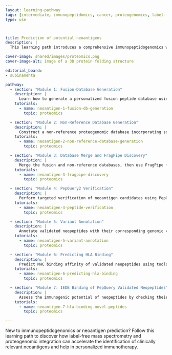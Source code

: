 ```yaml
---
layout: learning-pathway
tags: [intermediate, immunopeptidomics, cancer, proteogenomics, label-free]
type: use



title: Prediction of potential neoantigens
description: |
  This learning path introduces a comprehensive immunopeptidogenomics workflow for neoantigen discovery using label-free mass spectrometry data. The modules guide you through fusion and variant database generation, peptide identification with FragPipe, peptide validation using PepQuery2, and immunogenicity assessment through HLA binding predictions and IEDB screening.

cover-image: shared/images/proteomics.png
cover-image-alt: image of a 3D protein folding structure

editorial_board:
- subinamehta

pathway:
  - section: "Module 1: Fusion-Database Generation"
    description: |
      Learn how to generate a personalized fusion peptide database using RNA-seq data. This step sets the foundation for identifying tumor-specific fusion peptides in downstream analyses.
    tutorials:
      - name: neoantigen-1-fusion-db-generation
        topic: proteomics

  - section: "Module 2: Non-Reference Database Generation"
    description: |
      Construct a non-reference proteogenomic database incorporating somatic mutations, indels, and other genomic alterations from VCF data.
    tutorials:
      - name: neoantigen-2-non-reference-database-generation
        topic: proteomics

  - section: "Module 3: Database Merge and FragPipe Discovery"
    description: |
      Merge the fusion and non-reference databases, then use FragPipe for mass spectrometry-based discovery of putative neopeptides.
    tutorials:
      - name: neoantigen-3-fragpipe-discovery
        topic: proteomics

  - section: "Module 4: PepQuery2 Verification"
    description: |
      Perform targeted verification of neoantigen candidates using PepQuery2 for peptide-spectrum match validation.
    tutorials:
      - name: neoantigen-4-peptide-verification
        topic: proteomics

  - section: "Module 5: Variant Annotation"
    description: |
      Annotate validated neopeptides with their corresponding genomic variants and protein context.
    tutorials:
      - name: neoantigen-5-variant-annotation
        topic: proteomics

  - section: "Module 6: Predicting HLA Binding"
    description: |
      Predict MHC binding affinity of validated neopeptides using tools such as NetMHCpan or similar.
    tutorials:
      - name: neoantigen-6-predicting-hla-binding
        topic: proteomics

  - section: "Module 7: IEDB Binding of PepQuery Validated Neopeptides"
    description: |
      Assess the immunogenic potential of neopeptides by checking their binding predictions against immune epitope databases such as IEDB.
    tutorials:
      - name: neoantigen-7-hla-binding-novel-peptides
        topic: proteomics

---
```


New to immunopeptidogenomics or neoantigen prediction? Follow this learning path to discover how label-free mass spectrometry and proteogenomic integration can accelerate the identification of clinically relevant neoantigens and help in personalized immunotherapy.

